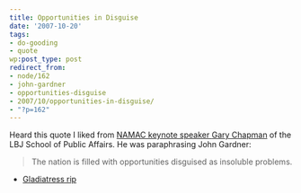 ```yaml
---
title: Opportunities in Disguise
date: '2007-10-20'
tags:
- do-gooding
- quote
wp:post_type: post
redirect_from:
- node/162
- john-gardner
- opportunities-disguise
- 2007/10/opportunities-in-disguise/
- "?p=162"
---
```


Heard this quote I liked from [NAMAC keynote speaker ](http://namac.org) [Gary Chapman](http://www.utexas.edu/lbj/21cp/bio.html) of the LBJ School of Public Affairs. He was paraphrasing John Gardner:

>

> The nation is filled with opportunities disguised as insoluble problems.

- [Gladiatress rip](http://www.iucn-tftsg.org/?gladiatress)

